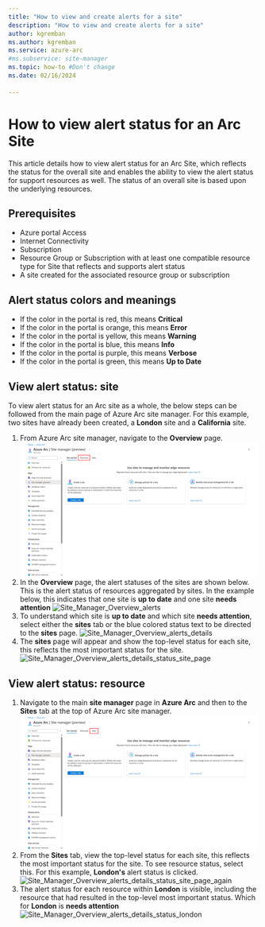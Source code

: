 ```yaml
---
title: "How to view and create alerts for a site"
description: "How to view and create alerts for a site"
author: kgremban
ms.author: kgremban
ms.service: azure-arc
#ms.subservice: site-manager
ms.topic: how-to #Don't change
ms.date: 02/16/2024

---
```


# How to view alert status for an Arc Site

This article details how to view alert status for an Arc Site, which reflects the status for the overall site and enables the ability to view the alert status for support resources as well. The status of an overall site is based upon the underlying resources.

## Prerequisites

* Azure portal Access
* Internet Connectivity
* Subscription
* Resource Group or Subscription with at least one compatible resource type for Site that reflects and supports alert status
* A site created for the associated resource group or subscription

## Alert status colors and meanings

* If the color in the portal is red, this means **Critical**
* If the color in the portal is orange, this means **Error**
* If the color in the portal is yellow, this means **Warning**
* If the color in the portal is blue, this means **Info**
* If the color in the portal is purple, this means **Verbose**
* If the color in the portal is green, this means **Up to Date**

## View alert status: site

To view alert status for an Arc site as a whole, the below steps can be followed from the main page of Azure Arc site manager. For this example, two sites have already been created, a **London** site and a **California** site. 

1. From Azure Arc site manager, navigate to the **Overview** page. 
![Site_Manager_Overview](./media/Overview_Sites_page.png)
2. In the **Overview** page, the alert statuses of the sites are shown below. This is the alert status of resources aggregated by sites. In the example below, this indicates that one site is **up to date** and one site **needs attention**
![Site_Manager_Overview_alerts](./media/site_manager_alert_status_overview_page.png)
3. To understand which site is **up to date** and which site **needs attention**, select either the **sites** tab or the blue colored status text to be directed to the **sites** page.
![Site_Manager_Overview_alerts_details](./media/click_alert_status_site_details.png)
4. The **sites** page will appear and show the top-level status for each site, this reflects the most important status for the site. 
![Site_Manager_Overview_alerts_details_status_site_page](./media/site_alert_status_from_sites_page.png)

## View alert status: resource

1. Navigate to the main **site manager** page in **Azure Arc** and then to the **Sites** tab at the top of Azure Arc site manager. 
![Site_Manager_Overview_button_Page_again](./media/sites_button_from_site_manager.png)
2. From the **Sites** tab, view the top-level status for each site, this reflects the most important status for the site. To see resource status, select this. For this example, **London's** alert status is clicked.
![Site_Manager_Overview_alerts_details_status_site_page_again](./media/site_alert_status_from_sites_page.png)
3. The alert status for each resource within **London** is visible, including the resource that had resulted in the top-level most important status. Which for **London** is **needs attention**
![Site_Manager_Overview_alerts_details_status_london](./media/london_resource_status_alerts.png)
